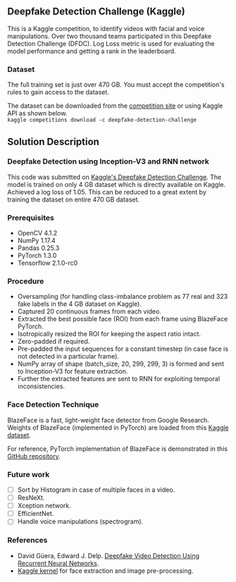 ## Deepfake Detection Challenge (Kaggle)
This is a Kaggle competition, to identify videos with facial and voice manipulations. Over two thousand teams participated in this Deepfake Detection Challenge (DFDC). Log Loss metric is used for evaluating the model performance and getting a rank in the leaderboard.

### Dataset
The full training set is just over 470 GB. You must accept the competition's rules to gain access to the dataset.

The dataset can be downloaded from the [competition site](https://www.kaggle.com/c/deepfake-detection-challenge/data) or using Kaggle API as shown below.<br>
```kaggle competitions download -c deepfake-detection-challenge```

## Solution Description

### Deepfake Detection using Inception-V3 and RNN network

This code was submitted on [Kaggle's Deepfake Detection Challenge](https://www.kaggle.com/c/deepfake-detection-challenge). The model is trained on only 4 GB dataset which is directly available on Kaggle. Achieved a log loss of 1.05. This can be reduced to a great extent by training the dataset on entire 470 GB dataset.

### Prerequisites
- OpenCV 4.1.2
- NumPy 1.17.4
- Pandas 0.25.3
- PyTorch 1.3.0
- Tensorflow 2.1.0-rc0

### Procedure
- Oversampling (for handling class-imbalance problem as 77 real and 323 fake labels in the 4 GB dataset on Kaggle).
- Captured 20 continuous frames from each video.
- Extracted the best possible face (ROI) from each frame using BlazeFace PyTorch.
- Isotropically resized the ROI for keeping the aspect ratio intact.
- Zero-padded if required.
- Pre-padded the input sequences for a constant timestep (in case face is not detected in a particular frame).
- NumPy array of shape (batch_size, 20, 299, 299, 3) is formed and sent to Inception-V3 for feature extraction.
- Further the extracted features are sent to RNN for exploiting temporal inconsistencies.

### Face Detection Technique
BlazeFace is a fast, light-weight face detector from Google Research.<br>
Weights of BlazeFace (implemented in PyTorch) are loaded from this [Kaggle dataset](https://www.kaggle.com/humananalog/blazeface-pytorch).

For reference, PyTorch implementation of BlazeFace is demonstrated in this [GitHub repository](https://github.com/hollance/BlazeFace-PyTorch).

### Future work
- [ ] Sort by Histogram in case of multiple faces in a video. 
- [ ] ResNeXt.
- [ ] Xception network.
- [ ] EfficientNet.
- [ ] Handle voice manipulations (spectrogram).

### References
- David Güera, Edward J. Delp. [Deepfake Video Detection Using Recurrent Neural Networks](https://ieeexplore.ieee.org/document/8639163).
- [Kaggle kernel](https://www.kaggle.com/c/deepfake-detection-challenge/notebooks) for face extraction and image pre-processing.
